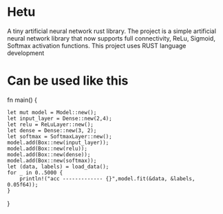# Hetu
A tiny artificial neural network rust library. 
The project is a simple artificial neural network library that now supports full connectivity, ReLu, Sigmoid, Softmax activation functions.  This project uses RUST language development
# Can be used like this
fn main() {
    
    let mut model = Model::new();
    let input_layer = Dense::new(2,4);
    let relu = ReLuLayer::new();
    let dense = Dense::new(3, 2);
    let softmax = SoftmaxLayer::new();
    model.add(Box::new(input_layer));
    model.add(Box::new(relu));
    model.add(Box::new(dense));
    model.add(Box::new(softmax));
    let (data, labels) = load_data();
    for _ in 0..5000 {
        println!("acc ------------- {}",model.fit(&data, &labels, 0.05f64));
    }
}
